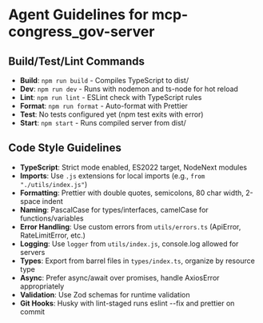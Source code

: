# Agent Guidelines for mcp-congress_gov-server

## Build/Test/Lint Commands

- **Build**: `npm run build` - Compiles TypeScript to dist/
- **Dev**: `npm run dev` - Runs with nodemon and ts-node for hot reload
- **Lint**: `npm run lint` - ESLint check with TypeScript rules
- **Format**: `npm run format` - Auto-format with Prettier
- **Test**: No tests configured yet (npm test exits with error)
- **Start**: `npm start` - Runs compiled server from dist/

## Code Style Guidelines

- **TypeScript**: Strict mode enabled, ES2022 target, NodeNext modules
- **Imports**: Use `.js` extensions for local imports (e.g., `from "./utils/index.js"`)
- **Formatting**: Prettier with double quotes, semicolons, 80 char width, 2-space indent
- **Naming**: PascalCase for types/interfaces, camelCase for functions/variables
- **Error Handling**: Use custom errors from `utils/errors.ts` (ApiError, RateLimitError, etc.)
- **Logging**: Use `logger` from `utils/index.js`, console.log allowed for servers
- **Types**: Export from barrel files in `types/index.ts`, organize by resource type
- **Async**: Prefer async/await over promises, handle AxiosError appropriately
- **Validation**: Use Zod schemas for runtime validation
- **Git Hooks**: Husky with lint-staged runs eslint --fix and prettier on commit
